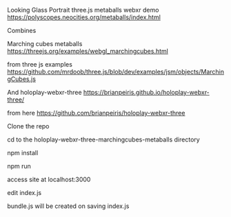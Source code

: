 Looking Glass Portrait three.js metaballs webxr demo
https://polyscopes.neocities.org/metaballs/index.html

Combines

Marching cubes metaballs
https://threejs.org/examples/webgl_marchingcubes.html

from three js examples
https://github.com/mrdoob/three.js/blob/dev/examples/jsm/objects/MarchingCubes.js

And 
holoplay-webxr-three
https://brianpeiris.github.io/holoplay-webxr-three/

from here
https://github.com/brianpeiris/holoplay-webxr-three

Clone the repo

cd to the holoplay-webxr-three-marchingcubes-metaballs directory

npm install

npm run

access site at localhost:3000

edit index.js

bundle.js will be created on saving index.js